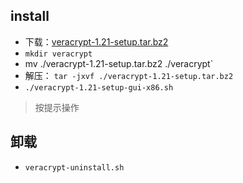 ## install
+ 下载：[veracrypt-1.21-setup.tar.bz2][1]
+ `mkdir veracrypt`
+ mv ./veracrypt-1.21-setup.tar.bz2 ./veracrypt`
+ 解压： `tar -jxvf ./veracrypt-1.21-setup.tar.bz2`
+ `./veracrypt-1.21-setup-gui-x86.sh`
> 按提示操作

## 卸载
+ `veracrypt-uninstall.sh`


[1]: https://veracrypt.codeplex.com/wikipage?title=Downloads#Title "veracrypt"
